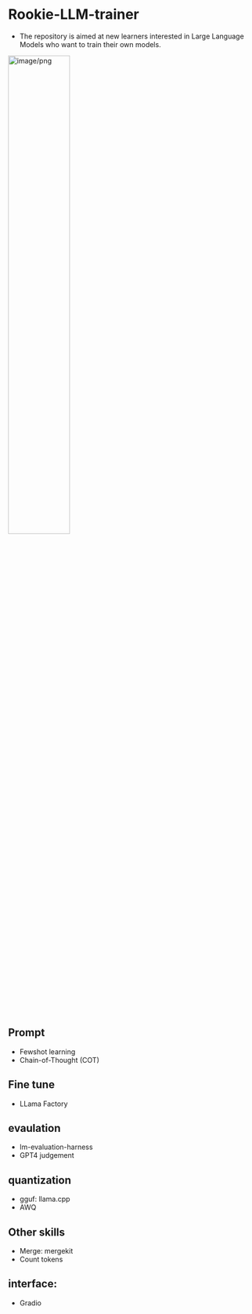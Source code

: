 # Rookie-LLM-trainer
- The repository is aimed at new learners interested in Large Language Models who want to train their own models.
<img src="https://github.com/JosephLi0419/Rookie-LLM-trainer/assets/89914044/7bea6db9-0a55-4bbd-976b-4479ddc45079" alt="image/png" style="width:50%; height:auto;">

## Prompt
- Fewshot learning
- Chain-of-Thought (COT)
  
## Fine tune
- LLama Factory

## evaulation
- lm-evaluation-harness
- GPT4 judgement

## quantization
- gguf: llama.cpp
- AWQ
  
## Other skills
- Merge: mergekit
- Count tokens

## interface:
- Gradio
